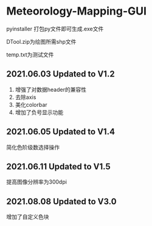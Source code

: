 # Meteorology-Mapping-GUI

pyinstaller 打包py文件即可生成.exe文件

DTool.zip为绘图所需shp文件

temp.txt为测试文件

## 2021.06.03 Updated to V1.2
1. 增强了对数据header的兼容性
2. 去除axis
3. 美化colorbar
4. 增加了负号显示功能
## 2021.06.05 Updated to V1.4
简化色阶级数选择操作
## 2021.06.11 Updated to V1.5
提高图像分辨率为300dpi
## 2021.08.08 Updated to V3.0
增加了自定义色块
